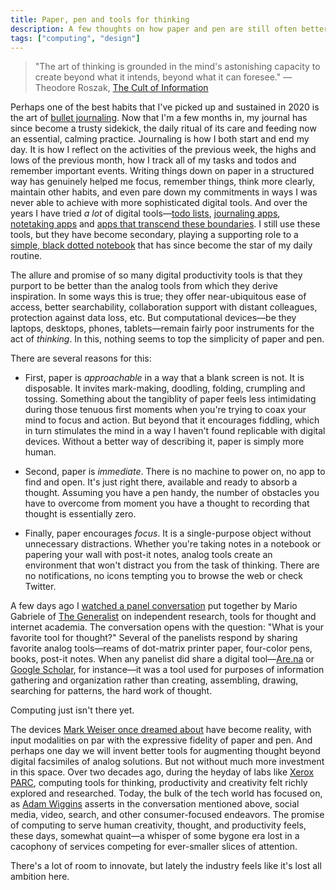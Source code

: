 ```yaml
---
title: Paper, pen and tools for thinking
description: A few thoughts on how paper and pen are still often better than computational tools for thought.
tags: ["computing", "design"]
---
```


> "The art of thinking is grounded in the mind's astonishing capacity to create beyond what it intends, beyond what it can foresee." — Theodore Roszak, [The Cult of Information](https://www.ucpress.edu/book/9780520085848/the-cult-of-information)
 
Perhaps one of the best habits that I've picked up and sustained in 2020 is the art of [bullet journaling](https://bulletjournal.com/pages/learn). Now that I'm a few months in, my journal has since become a trusty sidekick, the daily ritual of its care and feeding now an essential, calming practice. Journaling is how I both start and end my day. It is how I reflect on the activities of the previous week, the highs and lows of the previous month, how I track all of my tasks and todos and remember important events. Writing things down on paper in a structured way has genuinely helped me focus, remember things, think more clearly, maintain other habits, and even pare down my commitments in ways I was never able to achieve with more sophisticated digital tools. And over the years I have tried *a lot* of digital tools—[todo lists](https://todoist.com/), [journaling apps](https://dayoneapp.com/), [notetaking apps](https://www.onenote.com/) and [apps that transcend these boundaries](https://www.notion.so). I still use these tools, but they have become secondary, playing a supporting role to a [simple, black dotted notebook](https://www.leuchtturm1917.us/notebook-medium-a5-hardcover-251-numbered-pages-5-3-4-x-8-1-4-in.html) that has since become the star of my daily routine.

The allure and promise of so many digital productivity tools is that they purport to be better than the analog tools from which they derive inspiration. In some ways this is true; they offer near-ubiquitous ease of access, better searchability, collaboration support with distant colleagues, protection against data loss, etc. But computational devices—be they laptops, desktops, phones, tablets—remain fairly poor instruments for the act of _thinking_. In this, nothing seems to top the simplicity of paper and pen.

There are several reasons for this: 

* First, paper is _approachable_ in a way that a blank screen is not. It is disposable. It invites mark-making, doodling, folding, crumpling and tossing. Something about the tangiblity of paper feels less intimidating during those tenuous first moments when you're trying to coax your mind to focus and action. But beyond that it encourages fiddling, which in turn stimulates the mind in a way I haven't found replicable with digital devices. Without a better way of describing it, paper is simply more human.

* Second, paper is _immediate_. There is no machine to power on, no app to find and open. It's just right there, available and ready to absorb a thought. Assuming you have a pen handy, the number of obstacles you have to overcome from moment you have a thought to recording that thought is essentially zero.

* Finally, paper encourages _focus_. It is a single-purpose object without unnecessary distractions. Whether you're taking notes in a notebook or papering your wall with post-it notes, analog tools create an environment that won't distract you from the task of thinking. There are no notifications, no icons tempting you to browse the web or check Twitter.

A few days ago I [watched a panel conversation](https://www.youtube.com/watch?v=vrhBaR2fNjQ&feature=youtu.be&ab_channel=TheGeneralist) put together by Mario Gabriele of [The Generalist](https://thegeneralist.substack.com/) on independent research, tools for thought and internet academia. The conversation opens with the question: "What is your favorite tool for thought?" Several of the panelists respond by sharing favorite analog tools—reams of dot-matrix printer paper, four-color pens, books, post-it notes. When any panelist did share a digital tool—[Are.na](https://www.are.na) or [Google Scholar](), for instance—it was a tool used for purposes of information gathering and organization rather than creating, assembling, drawing, searching for patterns, the hard work of thought.

Computing just isn't there yet.

The devices [Mark Weiser once dreamed about](https://web.archive.org/web/20141022035044/http://www.ubiq.com/hypertext/weiser/SciAmDraft3.html) have become reality, with input modalities on par with the expressive fidelity of paper and pen. And perhaps one day we will invent better tools for augmenting thought beyond digital facsimiles of analog solutions. But not without much more investment in this space. Over two decades ago, during the heyday of labs like [Xerox PARC](https://en.wikipedia.org/wiki/PARC_%28company%29), computing tools for thinking, productivity and creativity felt richly explored and researched. Today, the bulk of the tech world has focused on, as [Adam Wiggins](https://twitter.com/_adamwiggins_) asserts in the conversation mentioned above, social media, video, search, and other consumer-focused endeavors. The promise of computing to serve human creativity, thought, and productivity feels, these days, somewhat quaint—a whisper of some bygone era lost in a cacophony of services competing for ever-smaller slices of attention.

There's a lot of room to innovate, but lately the industry feels like it's lost all ambition here.
